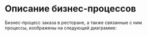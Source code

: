 # Описание бизнес-процессов

Бизнес-процесс заказа в ресторане, а также связанные с ним процессы, изображены на следующей диаграмме:


